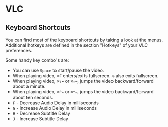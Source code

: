 # VLC #

## Keyboard Shortcuts ##

You can find most of the keyboard shortcuts by taking a look at the menus. Additional hotkeys are defined in the section "Hotkeys" of your VLC preferences.

Some handy key combo's are:
- You can use `Space` to start/pause the video.
- When playing video, `⌘F` enters/exits fullscreen. `⎋` also exits fullscreen.
- When playing video, `⌘⇧←` or `⌘⇧→`, jumps the video backward/forward about a minute.
- When playing video, `⌘⌃←` or `⌘⌃→`, jumps the video backward/forward about ten seconds.
- `F` - Decrease Audio Delay in milliseconds
- `G` - Increase Audio Delay in milliseconds
- `H` - Decrease Subtitle Delay
- `J` - Increase Subtitle Delay
